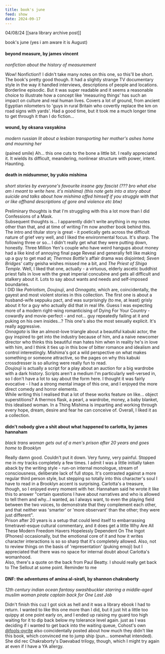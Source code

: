 ```yaml
---
title: book's june
feed: show
date: 2024-09-17
---
```

04/08/24 [[sara library archive post]]

book's june (yes i am aware it is August)

#### beyond measure, by james vincent

_nonfiction about the history of measurement_

Wow! Nonfiction!! I didn't take many notes on this one, so this'll be short. The book's pretty good though. It had a slightly strange TV documentary style in the way it handled interviews, descriptions of people and locations. Borderline episodic. But it was super readable and it seems a reasonable choice to illustrate how a concept like 'measuring things' has such an impact on culture and real human lives. Covers a lot of ground, from ancient Egyptian nilometers to 'guys in rural Britain who covertly replace the km on road signs with yards'. Had a good time, but it took me a much longer time to get through it than I do fiction...

#### wound, by oksana vasyakina

_modern russian lit about a lesbian transporting her mother's ashes home and mourning her_

(pained smile) Ah... this one cuts to the bone a little bit. I really appreciated it. It wields its difficult, meandering, nonlinear structure with power, intent. Haunting.

#### death in midsummer, by yukio mishima

_short stories by everyone's favourite insane gay fascist (??? bro what else am i meant to write here. it's mishima) (this note gets into a story about suicide and talks about how mishima offed himself if you struggle with that or like offhand descriptions of gore and violence etc btw)_

Preliminary thoughts is that I'm struggling with this a lot more than I did Confessions of a Mask.  
Subsequent thoughts is... I apparently didn't write anything in my notes other than that, and at time of writing I'm now another book behind this.  
The intro and titular story is great - it poetically gets across the difficult nature of grief very well, and I liked the environmental focus. It's sharp. The following three or so... I didn't really get what they were putting down, honestly. Three Million Yen's couple who have weird hangups about money had a like kind of annoying final page Reveal and generally felt like making up a guy to get mad at; _Thermos Bottle's_ affair drama was disjointed; _Seven Bridges'_ catty geisha wishes missed me a bit, and _The Priest of Shiga Temple_. Well, I liked that one, actually - a virtuous, elderly ascetic buddhist priest falls in love with the great imperial concubine and gets all difficult and stalkery about it. Lots to say about wants and needs and self-imposed boundaries.  
I DID like _Patriotism, Doujouji_, and _Onnagata_, which are, coincidentally, the gayest and most violent stories in this collection. The first one is about a husband-wife seppuku pact, and was surprisingly (to me, at least) grisly about it for a guy who actually did that in real life. Guess I was expecting more of a modern right-wing romanticising of Dying For Your Country - cowardly and movie-perfect - and not... guy repeatedly failing at it and puking on his own insides...? This one's also the most sexually explicit. It's really aggressive.  
_Onnagata_ is like an almost-love triangle about a beautiful kabuki actor, the guy inspired to get into the industry because of him, and a naive newcomer director who thinks this beautiful man hates him when in reality he's in love with him, and I think it ties up in this bow of bitter romance and idealism and control interestingly. Mishima's got a wild perspective on what makes something or someone attractive, so the pages on why this kabuki crossdresser is so alluring were really fun to read.  
_Doujouji_ is actually a script for a play about an auction for a big wardrobe with a dark history. Scripts aren't a medium I'm particularly well-versed in, so I don't have a lot to say about the form here. I thought it was fairly evocative - I had a strong mental image of this one, and I enjoyed the more direct comedy and horror elements.  
While writing this I realised that a lot of these works feature on like... object superstitions? A thermos flask, a pearl, a wardrobe, money, a baby blanket, this idealised woman. In a Thing Mishima is imparting and working through every hope, dream, desire and fear he can conceive of. Overall, I liked it as a collection.

#### didn't nobody give a shit about what happened to carlotta, by james hannaham

_black trans woman gets out of a men's prison after 20 years and goes home to Brooklyn_

Really damn good. Couldn't put it down. Very funny, very painful. Stopped me in my tracks completely a few times. I admit I was a little initially taken aback by the writing style - run-on internal monologue, stream of consciousness, deliberate lack of full stops. It's contrasted against a more regular third person style, but stepping so totally into this character's soul I have to read in a Brooklyn accent is surprising. Carlotta's a treasure, though, so I enjoyed every moment with her. Hannaham said he wrote it like this to answer "certain questions I have about narratives and who is allowed to tell them and why...I wanted, as I always want, to even the playing field between the two voices, to demonstrate that they complement each other, and that neither was 'smarter' or 'more observant' than the other; they were just different".  
Prison after 20 years is a setup that could lend itself to embarrassing timetravel-esque cultural commentary, and it does get a little Why Are All These Modern Freedom Havers Hopelessly Dependent On The Ingot (Phones) occasionally, but the emotional core of it and how it writes character interactions is so so sharp that it's completely allowed. Also, not to review things on the basis of 'representation' (puking emoji) but I appreciated that there was no space for internal doubt about Carlotta's womanhood.  
Also, there's a quote on the back from Paul Beatty. I should really get back to The Sellout at some point. Reminder to me

#### DNF: the adventures of amina al-sirafi, by shannon chakraborty

_12th century indian ocean fantasy swashbuckler starring a middle-aged muslim woman pirate captain back for One Last Job_

Didn't finish this cuz I got sick as hell and it was a library ebook I had to return. I wanted to like this one more than I did, but it just hit a little too quippy at one point early on, and I ended up raising my guard too high waiting for it to dip back below my tolerance level again. just as I was deciding if i wanted to get back into the waiting queue, Cohost's own [@fools-pyrite](https://cohost.org/fools-pyrite) also coincidentally posted about how much they didn't like this book, which convinced me to jump ship (pun... somewhat intended). She did rec Chakraborty's Daevabad trilogy, though, which I might try again at even if I have a YA allergy.